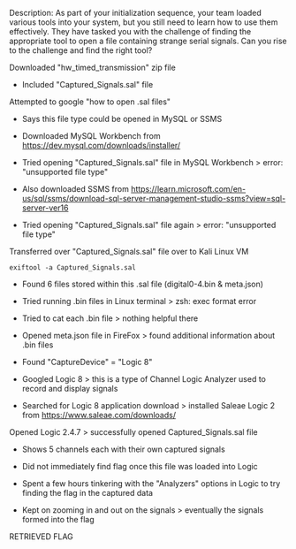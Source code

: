 Description:
As part of your initialization sequence, your team loaded various tools into your system, but you still need to learn how to use them effectively. They have tasked you with the challenge of finding the appropriate tool to open a file containing strange serial signals. Can you rise to the challenge and find the right tool?

Downloaded "hw_timed_transmission" zip file

- Included "Captured_Signals.sal" file

Attempted to google "how to open .sal files"

- Says this file type could be opened in MySQL or SSMS
  
- Downloaded MySQL Workbench from https://dev.mysql.com/downloads/installer/
  
- Tried opening "Captured_Signals.sal" file in MySQL Workbench > error: "unsupported file type"
  
- Also downloaded SSMS from https://learn.microsoft.com/en-us/sql/ssms/download-sql-server-management-studio-ssms?view=sql-server-ver16
  
- Tried opening "Captured_Signals.sal" file again > error: "unsupported file type"

Transferred over "Captured_Signals.sal" file over to Kali Linux VM


```
exiftool -a Captured_Signals.sal
```
- Found 6 files stored within this .sal file (digital0-4.bin & meta.json)

- Tried running .bin files in Linux terminal > zsh: exec format error

- Tried to cat each .bin file > nothing helpful there

- Opened meta.json file in FireFox > found additional information about .bin files

- Found "CaptureDevice" = "Logic 8"

- Googled Logic 8 > this is a type of Channel Logic Analyzer used to record and display signals

- Searched for Logic 8 application download > installed Saleae Logic 2 from https://www.saleae.com/downloads/

Opened Logic 2.4.7 > successfully opened Captured_Signals.sal file

- Shows 5 channels each with their own captured signals
	
- Did not immediately find flag once this file was loaded into Logic
	
- Spent a few hours tinkering with the "Analyzers" options in Logic to try finding the flag in the captured data

- Kept on zooming in and out on the signals > eventually the signals formed into the flag

RETRIEVED FLAG
